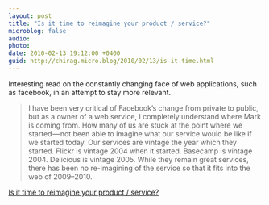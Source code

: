 ```yaml
---
layout: post
title: "Is it time to reimagine your product / service?"
microblog: false
audio: 
photo: 
date: 2010-02-13 19:12:00 +0400
guid: http://chirag.micro.blog/2010/02/13/is-it-time.html
---
```

<p>Interesting read on the constantly changing face of web applications, such as facebook, in an attempt to stay more relevant.</p>
<blockquote>I have been very critical of Facebook’s change from private to public, but as a owner of a web service, I completely understand where Mark is coming from. How many of us are stuck at the point where we started — not been able to imagine what our service would be like if we started today. Our services are vintage the year which they started. Flickr is vintage 2004 when it started. Basecamp is vintage 2004. Delicious is vintage 2005. While they remain great services, there has been no re-imagining of the service so that it fits into the web of 2009–2010.</blockquote>
<p><a href="http://rashmisinha.com/2010/01/09/time-to-reimagine-product-service/" target="_blank">Is it time to reimagine your product / service?</a></p>

